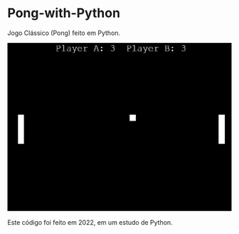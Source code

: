 # Pong-with-Python
Jogo Clássico (Pong) feito em Python.

![Screenshot](preview.png)

Este código foi feito em 2022, em um estudo de Python.

